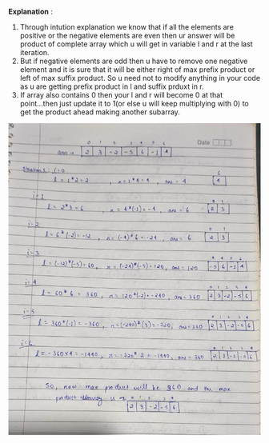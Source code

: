 **Explanation** :


1. Through intution explanation we know that if all the elements are positive or the negative elements are even then ur answer will be product of complete array which u will get in variable l and r at the last iteration.
2. But if negative elements are odd then u have to remove one negative element and it is sure that it will be either right of max prefix product or left of max suffix product. So u need not to modify anything in your code as u are getting prefix product in l and suffix prduxt in r.
3. If array also contains 0 then your l and r will become 0 at that point...then just update it to 1(or else u will keep multiplying with 0) to get the product ahead making another subarray.













![img.png](img.png)